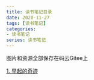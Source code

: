```yaml
---
title: 读书笔记目录
date: 2020-11-27
tags: [读书笔记]
categories: 
- 读书笔记
series: 读书笔记
---
```


图片和资源全部保存在码云Gitee上

[1. 早起的奇迹](https://beat-the-buzzer.github.io/2020/11/27/reading-tips-1)
